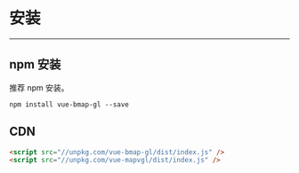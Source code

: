 # 安装

---

## npm 安装

推荐 npm 安装。

```
npm install vue-bmap-gl --save
```

## CDN

```html
<script src="//unpkg.com/vue-bmap-gl/dist/index.js" />
<script src="//unpkg.com/vue-mapvgl/dist/index.js" />
```
